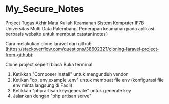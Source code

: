 # My_Secure_Notes
Project Tugas Akhir Mata Kuliah Keamanan Sistem Komputer IF7B Universitas Multi Data Palembang. Penerapan keamanan pada aplikasi berbasis website untuk membuat catatan(notes)

Cara melakukan clone laravel dari github (https://stackoverflow.com/questions/38602321/cloning-laravel-project-from-github):

Clone project seperti biasa
Buka terminal
1. Ketikkan "Composer Install" untuk mengunduh vendor
2. Ketikan "cp .env.example .env" untuk membuat file env (konfigurasi file env minta langsung di Fadli)
3. Ketikkan "php artisan key:generate" untuk generate key
4. Jalankan dengan "php artisan serve"

